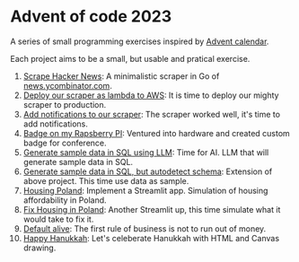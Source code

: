 # Advent of code 2023

A series of small programming exercises inspired by [Advent calendar](https://en.wikipedia.org/wiki/Advent_calendar).

Each project aims to be a small, but usable and pratical exercise.

1. [Scrape Hacker News](01-scrape-hacker-news/README.md): A minimalistic scraper in Go of [news.ycombinator.com](https://news.ycombinator.com).
2. [Deploy our scraper as lambda to AWS](02-scrape-in-cloud/README.md): It is time to deploy our mighty scraper to production.
3. [Add notifications to our scraper](03-scrape-with-notifications/README.md): The scraper worked well, it's time to add notifications.
4. [Badge on my Rapsberry PI](03-badger-2040/README.md): Ventured into hardware and created custom badge for conference.
5. [Generate sample data in SQL using LLM](05-sample-sql-data/README.md): Time for AI. LLM that will generate sample data in SQL.
6. [Generate sample data in SQL, but autodetect schema](06-sample-autogenerate-sql-data/README.md): Extension of above project. This time use data as sample.
7. [Housing Poland](07-housing-poland/README.md): Implement a Streamlit app. Simulation of housing affordability in Poland.
8. [Fix Housing in Poland](08-fix-housing-in-poland/README.md): Another Streamlit up, this time simulate what it would take to fix it.
9. [Default alive](09-default-alive/README.md): The first rule of business is not to run out of money.
10. [Happy Hanukkah](10-happy-hanukkah/index.html): Let's celeberate Hanukkah with HTML and Canvas drawing.